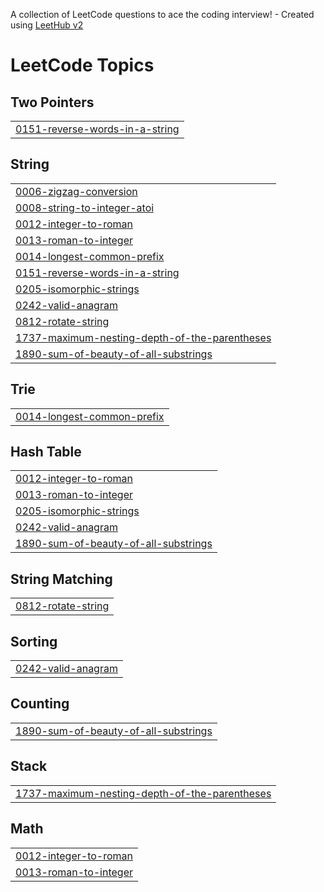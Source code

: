 A collection of LeetCode questions to ace the coding interview! - Created using [LeetHub v2](https://github.com/arunbhardwaj/LeetHub-2.0)
<!---LeetCode Topics Start-->
# LeetCode Topics
## Two Pointers
|  |
| ------- |
| [0151-reverse-words-in-a-string](https://github.com/Rupak-18/DSA-String/tree/master/0151-reverse-words-in-a-string) |
## String
|  |
| ------- |
| [0006-zigzag-conversion](https://github.com/Rupak-18/DSA-String/tree/master/0006-zigzag-conversion) |
| [0008-string-to-integer-atoi](https://github.com/Rupak-18/DSA-String/tree/master/0008-string-to-integer-atoi) |
| [0012-integer-to-roman](https://github.com/Rupak-18/DSA-String/tree/master/0012-integer-to-roman) |
| [0013-roman-to-integer](https://github.com/Rupak-18/DSA-String/tree/master/0013-roman-to-integer) |
| [0014-longest-common-prefix](https://github.com/Rupak-18/DSA-String/tree/master/0014-longest-common-prefix) |
| [0151-reverse-words-in-a-string](https://github.com/Rupak-18/DSA-String/tree/master/0151-reverse-words-in-a-string) |
| [0205-isomorphic-strings](https://github.com/Rupak-18/DSA-String/tree/master/0205-isomorphic-strings) |
| [0242-valid-anagram](https://github.com/Rupak-18/DSA-String/tree/master/0242-valid-anagram) |
| [0812-rotate-string](https://github.com/Rupak-18/DSA-String/tree/master/0812-rotate-string) |
| [1737-maximum-nesting-depth-of-the-parentheses](https://github.com/Rupak-18/DSA-String/tree/master/1737-maximum-nesting-depth-of-the-parentheses) |
| [1890-sum-of-beauty-of-all-substrings](https://github.com/Rupak-18/DSA-String/tree/master/1890-sum-of-beauty-of-all-substrings) |
## Trie
|  |
| ------- |
| [0014-longest-common-prefix](https://github.com/Rupak-18/DSA-String/tree/master/0014-longest-common-prefix) |
## Hash Table
|  |
| ------- |
| [0012-integer-to-roman](https://github.com/Rupak-18/DSA-String/tree/master/0012-integer-to-roman) |
| [0013-roman-to-integer](https://github.com/Rupak-18/DSA-String/tree/master/0013-roman-to-integer) |
| [0205-isomorphic-strings](https://github.com/Rupak-18/DSA-String/tree/master/0205-isomorphic-strings) |
| [0242-valid-anagram](https://github.com/Rupak-18/DSA-String/tree/master/0242-valid-anagram) |
| [1890-sum-of-beauty-of-all-substrings](https://github.com/Rupak-18/DSA-String/tree/master/1890-sum-of-beauty-of-all-substrings) |
## String Matching
|  |
| ------- |
| [0812-rotate-string](https://github.com/Rupak-18/DSA-String/tree/master/0812-rotate-string) |
## Sorting
|  |
| ------- |
| [0242-valid-anagram](https://github.com/Rupak-18/DSA-String/tree/master/0242-valid-anagram) |
## Counting
|  |
| ------- |
| [1890-sum-of-beauty-of-all-substrings](https://github.com/Rupak-18/DSA-String/tree/master/1890-sum-of-beauty-of-all-substrings) |
## Stack
|  |
| ------- |
| [1737-maximum-nesting-depth-of-the-parentheses](https://github.com/Rupak-18/DSA-String/tree/master/1737-maximum-nesting-depth-of-the-parentheses) |
## Math
|  |
| ------- |
| [0012-integer-to-roman](https://github.com/Rupak-18/DSA-String/tree/master/0012-integer-to-roman) |
| [0013-roman-to-integer](https://github.com/Rupak-18/DSA-String/tree/master/0013-roman-to-integer) |
<!---LeetCode Topics End-->